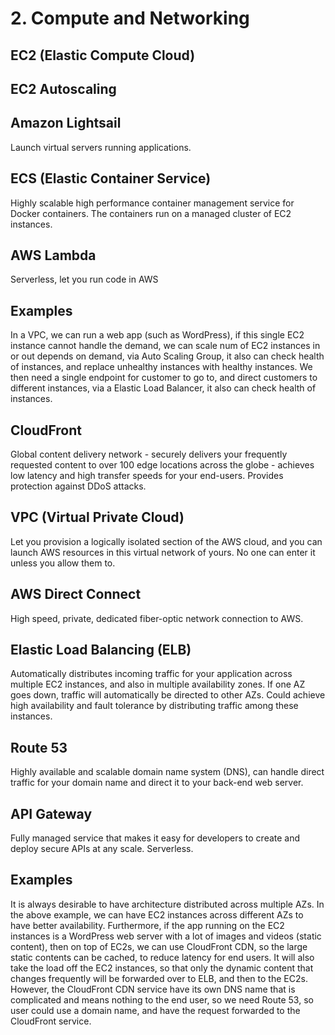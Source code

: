 # 2. Compute and Networking
## EC2 (Elastic Compute Cloud)

## EC2 Autoscaling

## Amazon Lightsail
Launch virtual servers running applications. 

## ECS (Elastic Container Service)
Highly scalable high performance container management service for Docker containers. The containers run on a managed cluster of EC2 instances. 

## AWS Lambda
Serverless, let you run code in AWS

## Examples
In a VPC, we can run a web app (such as WordPress), if this single EC2 instance cannot handle the demand, we can scale num of EC2 instances in or out depends on demand, via Auto Scaling Group, it also can check health of instances, and replace unhealthy instances with healthy instances. We then need a single endpoint for customer to go to, and direct customers to different instances, via a Elastic Load Balancer, it also can check health of instances. 

## CloudFront
Global content delivery network - securely delivers your frequently requested content to over 100 edge locations across the globe - achieves low latency and high transfer speeds for your end-users. Provides protection against DDoS attacks. 

## VPC (Virtual Private Cloud)
Let you provision a logically isolated section of the AWS cloud, and you can launch AWS resources in this virtual network of yours. No one can enter it unless you allow them to. 

## AWS Direct Connect
High speed, private, dedicated fiber-optic network connection to AWS. 

## Elastic Load Balancing (ELB)
Automatically distributes incoming traffic for your application across multiple EC2 instances, and also in multiple availability zones. If one AZ goes down, traffic will automatically be directed to other AZs. Could achieve high availability and fault tolerance by distributing traffic among these instances. 

## Route 53
Highly available and scalable domain name system (DNS), can handle direct traffic for your domain name and direct it to your back-end web server. 

## API Gateway
Fully managed service that makes it easy for developers to create and deploy secure APIs at any scale. Serverless. 

## Examples
It is always desirable to have architecture distributed across multiple AZs. In the above example, we can have EC2 instances across different AZs to have better availability. Furthermore, if the app running on the EC2 instances is a WordPress web server with a lot of images and videos (static content), then on top of EC2s, we can use CloudFront CDN, so the large static contents can be cached, to reduce latency for end users. It will also take the load off the EC2 instances, so that only the dynamic content that changes frequently will be forwarded over to ELB, and then to the EC2s. However, the CloudFront CDN service have its own DNS name that is complicated and means nothing to the end user, so we need Route 53, so user could use a domain name, and have the request forwarded to the CloudFront service. 











